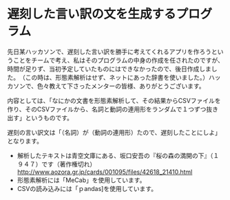 # 遅刻した言い訳の文を生成するプログラム

先日某ハッカソンで、遅刻した言い訳を勝手に考えてくれるアプリを作ろうということをチームで考え、私はそのプログラムの中身の作成を任されたのですが、時間が足りず、当初予定していたものにはできなかったので、後日作成しました。　（この時は、形態素解析はせず、ネットにあった辞書を使いました。）ハッカソンで、色々教えて下さったメンターの皆様、ありがとうございます。

内容としては、「なにかの文書を形態素解析して、その結果からCSVファイルを作り、そのCSVファイルから、名詞と動詞の連用形をランダムで１つずつ抜き出す」というものです。


遅刻の言い訳文は「（名詞）が（動詞の連用形）たので、遅刻したことにしよ」となります。　　



* 解析したテキストは青空文庫にある、坂口安吾の『桜の森の満開の下』（１９４７）です（著作権切れ）
<http://www.aozora.gr.jp/cards/001095/files/42618_21410.html>  
* 形態素解析には「MeCab」を使用しています。　　
* CSVの読み込みには「ｐandas]を使用しています。

